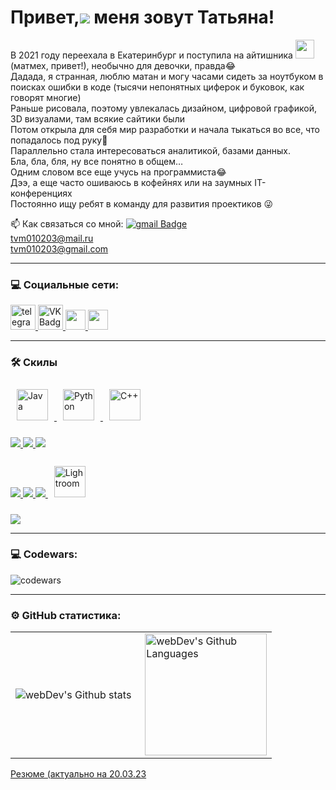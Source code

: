 Привет,![](https://user-images.githubusercontent.com/18350557/176309783-0785949b-9127-417c-8b55-ab5a4333674e.gif) меня зовут Татьяна!
================================================================================================================================
В 2021 году переехала в Екатеринбург и поступила на айтишника <img src="https://media.giphy.com/media/WUlplcMpOCEmTGBtBW/giphy.gif" width="30px"> (матмех, привет!), необычно для девочки, правда😂
<br> 
Дадада, я странная, люблю матан и могу часами сидеть за ноутбуком в поисках ошибки в коде (тысячи непонятных циферок и буковок, как говорят многие)
<br> 
Раньше рисовала, поэтому увлекалась дизайном, цифровой графикой, 3D визуалами, там всякие сайтики были
<br> 
Потом открыла для себя мир разработки и начала тыкаться во все, что попадалось под руку🤭
<br> 
Параллельно стала интересоваться аналитикой, базами данных.
<br> 
Бла, бла, бля, ну все понятно в общем…
<br> 
Одним словом все еще учусь на программиста😂
<br> 
Дээ, а еще часто ошиваюсь в кофейнях или на заумных IT-конференциях
<br> 
Постоянно ищу ребят в команду для развития проектиков 😜
<br> 

:mailbox: Как связаться со мной:  [![gmail Badge](https://img.shields.io/badge/-Gmail-red?style=flat&logo=Gmail&logoColor=white)](mailto:tvm010203@gmail.com)
<br> tvm010203@mail.ru
<br> tvm010203@gmail.com

---

### 💻 Социальные сети:

  <div id="badges">
    <a href="https://t.me/Tanyasha_Voron" target="_blank">
      <img src="https://cdn-icons-png.flaticon.com/512/2111/2111646.png" width="40" height="40" alt="telegram" />
    </a>
    <a href="https://vk.com/tanyasha_voron" target="_blank">
      <img src="https://cdn-icons-png.flaticon.com/512/145/145813.png" width="40" height="40" alt="VK Badge"/>
    </a>
    <a href="https://discord.com/users/TanyashaVoron#1942" target="_blank">
      <img src="https://raw.githubusercontent.com/danielcranney/readme-generator/main/public/icons/socials/discord.svg" width="32" height="32" />
    </a> 
    <a href="http://www.instagram.com/tanyasha_voron" target="_blank" rel="noreferrer">
      <img src="https://raw.githubusercontent.com/danielcranney/readme-generator/main/public/icons/socials/instagram.svg" width="32" height="32" />
    </a>
  </div>

---

### 🛠 Скилы

<div>  
  <a href="https://www.java.com/" target="_blank">
    <img style="margin: 10px" src="https://profilinator.rishav.dev/skills-assets/java-original-wordmark.svg" alt="Java" height="50" />
  </a>  
  <a href="https://www.python.org/" target="_blank">
    <img style="margin: 10px" src="https://profilinator.rishav.dev/skills-assets/python-original.svg" alt="Python" height="50" />
  </a>  
  <a href="https://www.cplusplus.com/" target="_blank">
    <img style="margin: 10px" src="https://profilinator.rishav.dev/skills-assets/cplusplus-original.svg" alt="C++" height="50" />
  </a>  
</div>
<br> 
<div>  
  <a href="https://developer.mozilla.org/en-US/docs/Web/JavaScript" target="_blank" rel="noreferrer" title="Java Script">
    <img src="https://skillicons.dev/icons?i=js" />
  </a>
 <a href="https://www.w3.org/html/" target="_blank" rel="noreferrer" title="HTML">
    <img src="https://skillicons.dev/icons?i=html" />
  </a>
  <a href="https://www.w3schools.com/css/" target="_blank" rel="noreferrer" title="CSS">
    <img src="https://skillicons.dev/icons?i=css" />
  </a>
</div>
<br> 
<div>
   <a href="https://www.figma.com/" target="_blank" rel="noreferrer" title="Figma">
    <img src="https://skillicons.dev/icons?i=figma" />
  </a>
            <a href="https://www.photoshop.com/en" target="_blank" rel="noreferrer" title="Photoshop">
    <img src="https://skillicons.dev/icons?i=photoshop" />
  </a>
            <a href="https://www.adobe.com/in/products/illustrator.html" target="_blank" rel="noreferrer" title="Illustrator">
    <img src="https://skillicons.dev/icons?i=ai" />
  </a> 
  <a href="https://www.adobe.com/products/photoshop-lightroom.html" target="_blank">
    <img style="margin: 10px" src="https://profilinator.rishav.dev/skills-assets/lightroom.png" alt="Lightroom" height="50" />
  </a>   
</div>
<br> 
<div>
 <a href="https://git-scm.com/" target="_blank" rel="noreferrer" title="Git">
    <img src="https://skillicons.dev/icons?i=git" />
  </a>
</div>

---

### 💻 Codewars:

![codewars](https://www.codewars.com/users/TanyashaVoron/badges/large)

---

### ⚙️ GitHub статистика:

<table>
  <tr>
    <td>
      <img align="left" src="http://github-readme-streak-stats.herokuapp.com?user=TanyashaVoron&theme=dark&background=000000" alt="webDev's Github stats" />
    </td>
    <td>
      <img height="195px" align="right" alt="webDev's Github Languages" src="https://github-readme-stats-sigma-five.vercel.app/api/top-langs/?username=TanyashaVoron&layout=compact&theme=vision-friendly-dark" />
    </td>
  </tr>
</table>
<a href="https://github.com/TanyashaVoron/TanyashaVoron/blob/main/%D1%80%D0%B5%D0%B7%D1%8E%D0%BC%D0%B5%20%D0%BE%D0%B1%D1%89%D0%B5%D0%B5.pdf">Резюме (актуально на 20.03.23</a>
